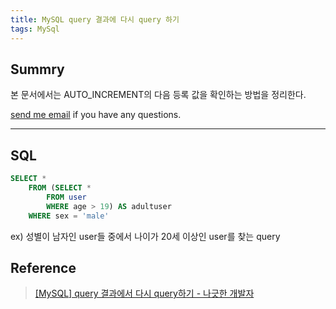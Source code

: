 ```yaml
---
title: MySQL query 결과에 다시 query 하기
tags: MySql
---
```


## Summry

본 문서에서는 AUTO_INCREMENT의 다음 등록 값을 확인하는 방법을 정리한다.  

[send me email](mailto:jewel7492@gmail.com) if you have any questions.

<!--more-->

---

## SQL

```sql
SELECT * 
    FROM (SELECT * 
        FROM user 
        WHERE age > 19) AS adultuser 
    WHERE sex = 'male'
```

ex) 성별이 남자인 user들 중에서 나이가 20세 이상인 user를 찾는 query 

## Reference

> [[MySQL] query 결과에서 다시 query하기 - 나긋한 개발자](https://sacstory.tistory.com/entry/MySQL-query%EB%AC%B8-%EA%B2%B0%EA%B3%BC%EC%97%90%EC%84%9C-query%ED%95%98%EA%B8%B0)  
